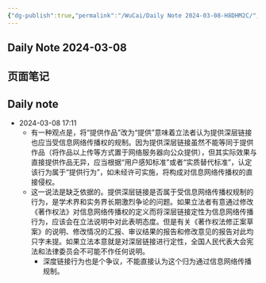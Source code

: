 ```yaml
---
{"dg-publish":true,"permalink":"/WuCai/Daily Note 2024-03-08-H8DHM2C/","dgPassFrontmatter":true}
---
```




## Daily Note 2024-03-08 

## 页面笔记


## Daily note
- 2024-03-08 17:11
	- 有一种观点是，将“提供作品”改为“提供”意味着立法者认为提供深层链接也应当受信息网络传播权的规制。因为提供深层链接虽然不能等同于提供作品（将作品以上传等方式置于网络服务器向公众提供），但其实际效果与直接提供作品无异，应当根据“用户感知标准”或者“实质替代标准”，认定该行为属于“提供行为”，如未经许可实施，将构成对信息网络传播权的直接侵权。
	- 这一说法是缺乏依据的。提供深层链接是否属于受信息网络传播权规制的行为，是学术界和实务界长期激烈争论的问题。如果立法者有意通过修改《著作权法》对信息网络传播权的定义而将深层链接定性为信息网络传播行为，应该会在立法说明中对此表明态度。但是有关《著作权法修正案草案》的说明、修改情况的汇报、审议结果的报告和修改意见的报告对此均只字未提。如果立法本意就是对深层链接进行定性，全国人民代表大会宪法和法律委员会不可能不作任何说明。
		- 深度链接行为也是个争议，不能直接认为这个归为通过信息网络传播规制。


